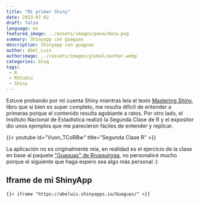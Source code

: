 ```yaml
---
title: "Mi primer Shiny"
date: 2023-07-02
draft: false
language: es
featured_image: ../assets/images/pana/data.png
summary: Shinyapp con guaguas
description: Shinyapp con guaguas
author: Abel_Luis
authorimage: ..//assets/images/global/author.webp
categories: blog
tags: 
 - R 
 - RStudio
 - Shiny
---
```


Estuve probando por mi cuenta Shiny mientras leía el texto [Mastering Shiny](https://mastering-shiny.org/), libro que si bien es super completo, me resulta díficil de entender a primeras porque el contenido resulta agobiante a ratos. Por otro lado, el Instituto Nacional de Estadística realizó la Segunda Clase de R y el expositor dio unos ejemplos que me parecieron fáciles de entender y replicar.

{{< youtube id="Vuon_TCoRBw" title="Segunda Clase R" >}}

La aplicación no es originalmente mía, en realidad es el ejercicio de la clase en base al paquete ["Guaguas" de Rivaquiroga](https://github.com/rivaquiroga/guaguas), no personalicé mucho porque el siguiente que haga espero sea algo más personal :)

## Iframe de mi ShinyApp

```         
{{< iframe "https://abeluis.shinyapps.io/Guaguas/" >}}
```
 


